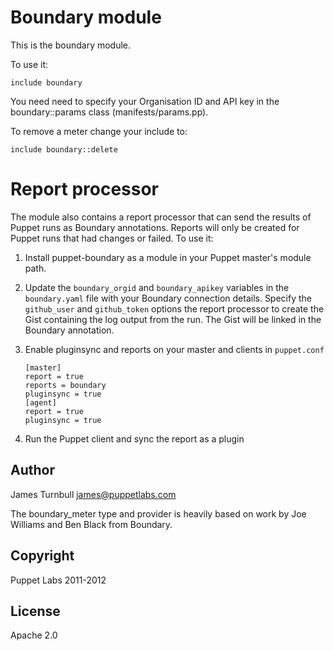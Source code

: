 Boundary module
=

This is the boundary module.

To use it:

    include boundary

You need need to specify your Organisation ID and API key in the boundary::params
class (manifests/params.pp).

To remove a meter change your include to:

    include boundary::delete

Report processor
==

The module also contains a report processor that can send the results of
Puppet runs as Boundary annotations. Reports will only be created for
Puppet runs that had changes or failed. To use it:

1.  Install puppet-boundary as a module in your Puppet master's module
    path.

2.  Update the `boundary_orgid` and `boundary_apikey` variables in the `boundary.yaml` 
    file with your Boundary connection details. Specify the `github_user` and `github_token` 
    options the report processor to create the Gist containing the log output from the run. 
    The Gist will be linked in the Boundary annotation.

3.  Enable pluginsync and reports on your master and clients in `puppet.conf`

        [master]
        report = true
        reports = boundary
        pluginsync = true
        [agent]
        report = true
        pluginsync = true

4.  Run the Puppet client and sync the report as a plugin

Author
---

James Turnbull <james@puppetlabs.com>

The boundary_meter type and provider is heavily based on work by Joe Williams and Ben Black from Boundary.

Copyright
---

Puppet Labs 2011-2012

License
---

Apache 2.0


